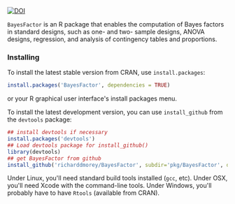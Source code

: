 [![DOI](https://zenodo.org/badge/6098/richarddmorey/BayesFactor.svg)](http://dx.doi.org/10.5281/zenodo.16085)

`BayesFactor` is an R package that enables the computation of Bayes factors in standard designs, such as one- and two- sample designs, ANOVA designs, regression, and analysis of contingency tables and proportions.

### Installing

To install the latest stable version from CRAN, use `install.packages`:

```R
install.packages('BayesFactor', dependencies = TRUE)
```
or your R graphical user interface's install packages menu.

To install the latest development version, you can use `install_github` from the `devtools` package:

```R
## install devtools if necessary
install.packages('devtools')
## Load devtools package for install_github()
library(devtools)
## get BayesFactor from github
install_github('richarddmorey/BayesFactor', subdir='pkg/BayesFactor', dependencies = TRUE)
```

Under Linux, you'll need standard build tools installed (`gcc`, etc).
Under OSX, you'll need Xcode with the command-line tools.
Under Windows, you'll probably have to have `Rtools` (available from CRAN).
